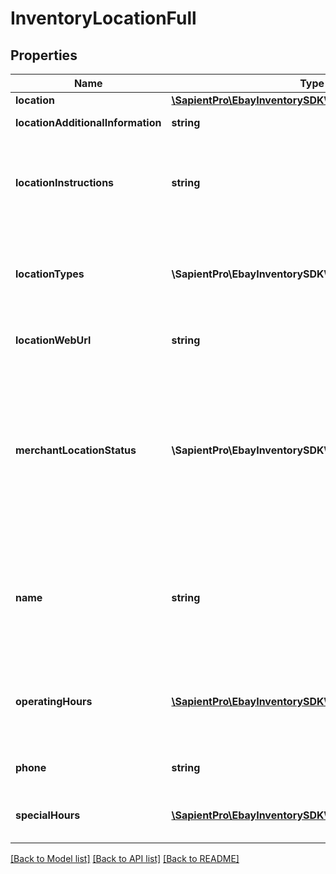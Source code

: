 # InventoryLocationFull

## Properties
| Name                              | Type                                                                          | Description                                                                                                                                                                                                                                                                                                                                                                                                                                                                                                                                                                                                                                                                                                                                                                                                                                                                                                                                                                                                                                 | Notes      |
|-----------------------------------|-------------------------------------------------------------------------------|---------------------------------------------------------------------------------------------------------------------------------------------------------------------------------------------------------------------------------------------------------------------------------------------------------------------------------------------------------------------------------------------------------------------------------------------------------------------------------------------------------------------------------------------------------------------------------------------------------------------------------------------------------------------------------------------------------------------------------------------------------------------------------------------------------------------------------------------------------------------------------------------------------------------------------------------------------------------------------------------------------------------------------------------|------------|
| **location**                      | [**\SapientPro\EbayInventorySDK\Models\LocationDetails**](LocationDetails.md) |                                                                                                                                                                                                                                                                                                                                                                                                                                                                                                                                                                                                                                                                                                                                                                                                                                                                                                                                                                                                                                             | [optional] |
| **locationAdditionalInformation** | **string**                                                                    | This text field is used by the merchant to provide additional information about an inventory location. &lt;br&gt;&lt;br&gt;&lt;b&gt;Max length&lt;/b&gt;: 256                                                                                                                                                                                                                                                                                                                                                                                                                                                                                                                                                                                                                                                                                                                                                                                                                                                                               | [optional] |
| **locationInstructions**          | **string**                                                                    | This text field is generally used by the merchant to provide special pickup instructions for a store inventory location. Although this field is optional, it is recommended that merchants provide this field to create a pleasant and easy pickup experience for In-Store Pickup and Click and Collect orders. If this field is not included in the call request payload, eBay will use the default pickup instructions contained in the merchant&#x27;s profile (if available). &lt;br&gt;&lt;br&gt;                                                                                                                                                                                                                                                                                                                                                                                                                                                                                                                                      | [optional] |
| **locationTypes**                 | **\SapientPro\EbayInventorySDK\Enums\StoreTypeEnum[]**                        | This container is used to define the function of the inventory location. Typically, an inventory location will serve as a store or a warehouse, but in some cases, an inventory location may be both. &lt;br&gt;&lt;br&gt; If this container is omitted, the location type of the inventory location will default to &lt;code&gt;WAREHOUSE&lt;/code&gt;. See &lt;a href&#x3D;\&quot;/api-docs/sell/inventory/types/api:StoreTypeEnum\&quot;&gt;StoreTypeEnum&lt;/a&gt; for the supported values.&lt;br/&gt;&lt;br/&gt;&lt;b&gt;Default&lt;/b&gt;: WAREHOUSE                                                                                                                                                                                                                                                                                                                                                                                                                                                                                 | [optional] |
| **locationWebUrl**                | **string**                                                                    | This text field is used by the merchant to provide the Website address (URL) associated with the inventory location. &lt;br&gt;&lt;br&gt;&lt;b&gt;Max length&lt;/b&gt;: 512                                                                                                                                                                                                                                                                                                                                                                                                                                                                                                                                                                                                                                                                                                                                                                                                                                                                 | [optional] |
| **merchantLocationStatus**        | **\SapientPro\EbayInventorySDK\Enums\StatusEnum**                             | This field is used to indicate whether the inventory location will be enabled (inventory can be loaded to location) or disabled (inventory can not be loaded to location). If this field is omitted, a successful &lt;strong&gt;createInventoryLocation&lt;/strong&gt; call will automatically enable the inventory location. A merchant may want to create a new inventory location but leave it as disabled if the inventory location is not yet ready for active inventory. Once the inventory location is ready, the merchant can use the &lt;strong&gt;enableInventoryLocation&lt;/strong&gt; call to enable an inventory location that is in a disabled state. See &lt;a href&#x3D;\&quot;/api-docs/sell/inventory/types/api:StatusEnum\&quot;&gt;StatusEnum&lt;/a&gt; for the supported values.  &lt;br/&gt;&lt;br/&gt;&lt;b&gt;Default&lt;/b&gt;: ENABLED For implementation help, refer to &lt;a href&#x3D;&#x27;https://developer.ebay.com/api-docs/sell/inventory/types/api:StatusEnum&#x27;&gt;eBay API documentation&lt;/a&gt; | [optional] |
| **name**                          | **string**                                                                    | The name of the inventory location. This name should be a human-friendly name as it will be displayed in In-Store Pickup and Click and Collect listings. A name is not required for warehouse inventory locations. For store inventory locations, this field is not immediately required, but will be required before an offer enabled with the In-Store Pickup or Click and Collect capability can be published. So, if the seller omits this field in a &lt;strong&gt;createInventoryLocation&lt;/strong&gt; call, it becomes required for an &lt;strong&gt;updateInventoryLocation&lt;/strong&gt; call.&lt;br/&gt;&lt;br/&gt;&lt;b&gt;Max length&lt;/b&gt;: 1000                                                                                                                                                                                                                                                                                                                                                                         | [optional] |
| **operatingHours**                | [**\SapientPro\EbayInventorySDK\Models\OperatingHours[]**](OperatingHours.md) | Although not technically required, this container is highly recommended to be used to specify operating hours for a store inventory location. This container is used to express the regular operating hours for a store location during each day of the week. A &lt;strong&gt;dayOfWeekEnum&lt;/strong&gt; field and an &lt;strong&gt;intervals&lt;/strong&gt; container will be needed for each day of the week that the store location is open.                                                                                                                                                                                                                                                                                                                                                                                                                                                                                                                                                                                           | [optional] |
| **phone**                         | **string**                                                                    | Although not technically required, this field is highly recommended to be used to specify the phone number for a store inventory location. &lt;br&gt;&lt;br&gt;&lt;b&gt;Max length&lt;/b&gt;: 36                                                                                                                                                                                                                                                                                                                                                                                                                                                                                                                                                                                                                                                                                                                                                                                                                                            | [optional] |
| **specialHours**                  | [**\SapientPro\EbayInventorySDK\Models\SpecialHours[]**](SpecialHours.md)     | This container is used to express the special operating hours for a store inventory location on a specific date, such as a holiday. The special hours specified for the specific date will override the normal operating hours for that particular day of the week.                                                                                                                                                                                                                                                                                                                                                                                                                                                                                                                                                                                                                                                                                                                                                                         | [optional] |

[[Back to Model list]](../../README.md#documentation-for-models) [[Back to API list]](../../README.md#documentation-for-api-endpoints) [[Back to README]](../../README.md)

